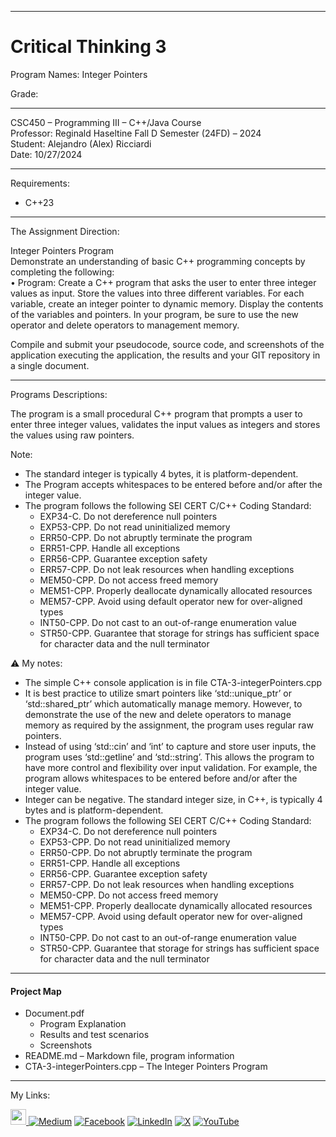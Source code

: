 ﻿-----------------------------------------------------------------------------------------------------------------------------
# Critical Thinking 3  
Program Names: Integer Pointers  

Grade:  

-----------------------------------------------------------------------------------------------------------------------------

CSC450 – Programming III – C++/Java Course  
Professor: Reginald Haseltine
Fall D Semester (24FD) – 2024  
Student: Alejandro (Alex) Ricciardi  
Date: 10/27/2024   

-----------------------------------------------------------------------------------------------------------------------------

Requirements:  
- C++23  

-----------------------------------------------------------------------------------------------------------------------------

The Assignment Direction:    

Integer Pointers Program  
Demonstrate an understanding of basic C++ programming concepts by completing the following:  
•	Program: Create a C++ program that asks the user to enter three integer values as input. Store the values into three different variables. For each variable, create an integer pointer to dynamic memory. Display the contents of the variables and pointers. In your program, be sure to use the new operator and delete operators to management memory.  

Compile and submit your pseudocode, source code, and screenshots of the application executing the application, the results and your GIT repository in a single document.

-----------------------------------------------------------------------------------------------------------------------------

Programs Descriptions:  

The program is a small procedural C++ program that prompts a user to enter three integer values,
validates the input values as integers and stores the values using raw pointers.

Note:
- The standard integer is typically 4 bytes, it is platform-dependent.
- The Program accepts whitespaces to be entered before and/or after the integer value.
- The program follows the following SEI CERT C/C++ Coding Standard:
    - EXP34-C. Do not dereference null pointers
    - EXP53-CPP. Do not read uninitialized memory
    - ERR50-CPP. Do not abruptly terminate the program
    - ERR51-CPP. Handle all exceptions
    - ERR56-CPP. Guarantee exception safety
    - ERR57-CPP. Do not leak resources when handling exceptions
    - MEM50-CPP. Do not access freed memory
    - MEM51-CPP. Properly deallocate dynamically allocated resources
    - MEM57-CPP. Avoid using default operator new for over-aligned types
    - INT50-CPP. Do not cast to an out-of-range enumeration value
    - STR50-CPP. Guarantee that storage for strings has sufficient space
      for character data and the null terminator
  

⚠️ My notes:  
- The simple C++ console application is in file CTA-3-integerPointers.cpp
- It is best practice to utilize smart pointers like ‘std::unique_ptr’ or ‘std::shared_ptr’ which automatically manage memory. However, to demonstrate the use of the new and delete operators to manage memory as required by the assignment, the program uses regular raw pointers. 
- Instead of using ‘std::cin’ and ‘int’ to capture and store user inputs, the program uses ‘std::getline’ and ‘std::string’. This allows the program to have more control and flexibility over input validation. For example, the program allows whitespaces to be entered before and/or after the integer value.
- Integer can be negative. The standard integer size, in C++, is typically 4 bytes and is platform-dependent.
- The program follows the following SEI CERT C/C++ Coding Standard:
     - EXP34-C. Do not dereference null pointers
     - EXP53-CPP. Do not read uninitialized memory
     - ERR50-CPP. Do not abruptly terminate the program
     - ERR51-CPP. Handle all exceptions
     - ERR56-CPP. Guarantee exception safety
     - ERR57-CPP. Do not leak resources when handling exceptions
     - MEM50-CPP. Do not access freed memory
     - MEM51-CPP. Properly deallocate dynamically allocated resources
     - MEM57-CPP. Avoid using default operator new for over-aligned types
     - INT50-CPP. Do not cast to an out-of-range enumeration value
     - STR50-CPP. Guarantee that storage for strings has sufficient space
       for character data and the null terminator

-----------------------------------------------------------------------------------------------------------------------------

#### Project Map
- Document.pdf  
	- Program Explanation 
	- Results and test scenarios   
	- Screenshots  
- README.md – Markdown file, program information   
- CTA-3-integerPointers.cpp – The Integer Pointers Program  

-----------------------------------------------------------------------------------------------------------------------------

My Links:   

<span><a href="https://www.alexomegapy.com" target="_blank"><img width="25" height="25" src="https://github.com/user-attachments/assets/f8001645-cc85-4b99-beec-74482a83ac87"></span>    [![Medium](https://img.shields.io/badge/Medium-12100E?style=for-the-badge&logo=medium&logoColor=whit)](https://medium.com/@alex.omegapy)    [![Facebook](https://img.shields.io/badge/Facebook-%231877F2.svg?logo=Facebook&logoColor=white)](https://www.facebook.com/profile.php?id=100089638857137)    [![LinkedIn](https://img.shields.io/badge/LinkedIn-%230077B5.svg?logo=linkedin&logoColor=white)](https://linkedin.com/in/alex-ricciardi)    [![X](https://img.shields.io/badge/X-black.svg?logo=X&logoColor=white)](https://x.com/AlexOmegapy)    [![YouTube](https://img.shields.io/badge/YouTube-%23FF0000.svg?logo=YouTube&logoColor=white)](https://www.youtube.com/channel/UC4rMaQ7sqywMZkfS1xGh2AA) 


